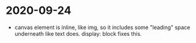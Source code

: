 # 2020-09-24
- canvas element is inline, like img, so it includes some "leading" space underneath like text does.
display: block fixes this.


